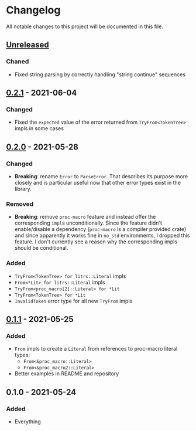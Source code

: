 # Changelog

All notable changes to this project will be documented in this file.


## [Unreleased]
### Chaned
- Fixed string parsing by correctly handling "string continue" sequences


## [0.2.1] - 2021-06-04
### Changed
- Fixed the `expected` value of the error returned from `TryFrom<TokenTree>` impls in some cases

## [0.2.0] - 2021-05-28
### Changed
- **Breaking**: rename `Error` to `ParseError`. That describes its purpose more
    closely and is particular useful now that other error types exist in the library.

### Removed
- **Breaking**: remove `proc-macro` feature and instead offer the corresponding
    `impl`s unconditionally. Since the feature didn't enable/disable a
    dependency (`proc-macro` is a compiler provided crate) and since apparently
    it works fine in `no_std` environments, I dropped this feature. I don't
    currently see a reason why the corresponding impls should be conditional.

### Added
- `TryFrom<TokenTree> for litrs::Literal` impls
- `From<*Lit> for litrs::Literal` impls
- `TryFrom<proc_macro[2]::Literal> for *Lit`
- `TryFrom<TokenTree> for *Lit`
- `InvalidToken` error type for all new `TryFrom` impls


## [0.1.1] - 2021-05-25
### Added
- `From` impls to create a `Literal` from references to proc-macro literal types:
    - `From<&proc_macro::Literal>`
    - `From<&proc_macro2::Literal>`
- Better examples in README and repository

## 0.1.0 - 2021-05-24
### Added
- Everything


[Unreleased]: https://github.com/LukasKalbertodt/litrs/compare/v0.2.1...HEAD
[0.2.1]: https://github.com/LukasKalbertodt/litrs/compare/v0.2.0...v0.2.1
[0.2.0]: https://github.com/LukasKalbertodt/litrs/compare/v0.1.1...v0.2.0
[0.1.1]: https://github.com/LukasKalbertodt/litrs/compare/v0.1.0...v0.1.1
